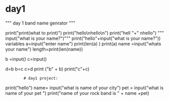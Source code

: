# day1
""" day 1 band name genrator """

 print("print(what to print)")
 print("hello\nhello\n")
 print("hell "+" nhello")
 """ input("what is your name?")"""
 print("hello"+input("what is your name?"))
 variables
 a=input("enter name")
 print(len(a)  )
 print(a)
 name =input("whats your name")
 length=print(len(name))

 b =input()
 c=input()

 d=b
 b=c
 c=d
 print ("b" + b)
print("c"+c)

            # day1 project:
print("hello")
name= input("what is name of your city")
pet = input("what is name of your pet ")
print("name of your rock band is " + name +pet)
